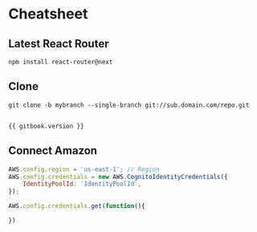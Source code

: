 # Cheatsheet 


## Latest React Router
```
npm install react-router@next
```
## Clone
```lang-sh
git clone -b mybranch --single-branch git://sub.domain.com/repo.git
```
<pre><code class="lang-sh">
{{ gitbook.version }}
</pre></code>
## Connect Amazon
```javascript
AWS.config.region = 'us-east-1'; // Region
AWS.config.credentials = new AWS.CognitoIdentityCredentials({
    IdentityPoolId: 'IdentityPoolId',
});

AWS.config.credentials.get(function(){

})
```
